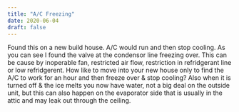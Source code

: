 ```yaml
---
title: "A/C Freezing"
date: 2020-06-04
draft: false
---
```


Found this on a new build house. A/C would run and then stop cooling. As you can see I found the valve at the condensor line freezing over. This can be cause by inoperable fan, restricted air flow, restriction in refridgerant line or low refridgerent. How like to move into your new house only to find the A/C to work for an hour and then freeze over & stop cooling? Also when it is turned off & the ice melts you now have water, not a big deal on the outside unit, but this can also happen on the evaporator side that is usually in the attic and may leak out through the ceiling.

